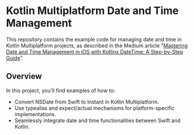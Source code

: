 # Kotlin Multiplatform Date and Time Management

This repository contains the example code for managing date and time in Kotlin Multiplatform
projects, as described in the Medium
article "[Mastering Date and Time Management in iOS with Kotlinx DateTime: A Step-by-Step Guide](https://medium.com/@tom.sabel/mastering-date-and-time-management-in-ios-with-kotlinx-datetime-a-step-by-step-guide-ba1fe3bc32fe)".

## Overview

In this project, you'll find examples of how to:

- Convert NSDate from Swift to Instant in Kotlin Multiplatform.
- Use typealias and expect/actual mechanisms for platform-specific implementations.
- Seamlessly integrate date and time functionalities between Swift and Kotlin.
